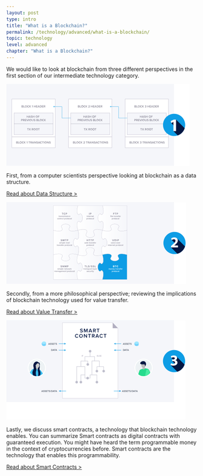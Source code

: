 ```yaml
---
layout: post
type: intro
title: "What is a Blockchain?"
permalink: /technology/advanced/what-is-a-blockchain/
topic: technology
level: advanced
chapter: "What is a Blockchain?"
---
```


We would like to look at blockchain from three different perspectives in the first section of our intermediate technology category.

<div class="row mt-5">
    <div class="col-md-3">
        <img src="/assets/post_files/technology/advanced/what-is-a-blockchain/DS.svg" alt="Blockchain Data" />
    </div>
    <div class="col-md-9">
        <p>
            First, from a computer scientists perspective looking at blockchain as a data structure.
        </p>
        <p class="mt-4">
            <a href="{{ site.baseurl }}{% post_url /technology/advanced/2021-01-02-blockchain-as-a-data-structure %}">Read about Data Structure &gt;</a>
        </p>
    </div>
</div>


<div class="row mt-5">
    <div class="col-md-3">
        <img src="/assets/post_files/technology/advanced/what-is-a-blockchain/VT.svg" alt="Protocols" />
    </div>
    <div class="col-md-9">
        <p>
            Secondly, from a more philosophical perspective; reviewing the implications of blockchain technology used for value transfer.
        </p>
        <p class="mt-4">
            <a href="{{ site.baseurl }}{% post_url /technology/advanced/2021-01-03-a-protocol-to-transfer-value %}">Read about Value Transfer &gt;</a>
        </p>
    </div>
</div>


<div class="row mt-5">
    <div class="col-md-3">
        <img src="/assets/post_files/technology/advanced/what-is-a-blockchain/SC.svg" alt="Smart Contracts" />
    </div>
    <div class="col-md-9">
        <p>
            Lastly, we discuss smart contracts, a technology that blockchain technology enables. You can summarize Smart contracts as digital contracts with guaranteed execution. You might have heard the term programmable money in the context of cryptocurrencies before. Smart contracts are the technology that enables this programmability.
        </p>
        <p class="mt-4">
            <a href="{{ site.baseurl }}{% post_url /technology/advanced/2021-01-04-guaranteed-execution-with-smart-contracts %}">Read about Smart Contracts &gt;</a>
        </p>
    </div>
</div>
